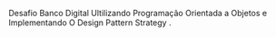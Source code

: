 Desafio Banco Digital Ultilizando Programação Orientada a Objetos e
Implementando O Design Pattern Strategy .

